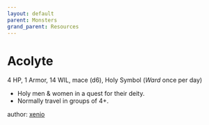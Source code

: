 ```yaml
---
layout: default
parent: Monsters
grand_parent: Resources
---
```


# Acolyte  

4 HP, 1 Armor, 14 WIL, mace (d6), Holy Symbol (_Ward_ once per day)  

- Holy men & women in a quest for their deity.  
- Normally travel in groups of 4+.  

author: [xenio](https://xenioinabottle.blogspot.com)
